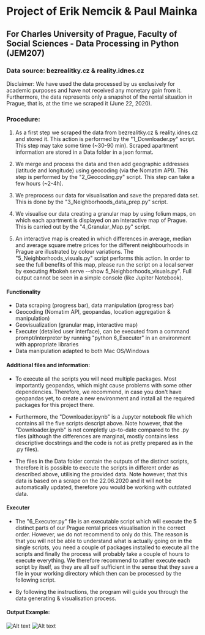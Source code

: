 # Project of Erik Nemcik & Paul Mainka

## For Charles University of Prague, Faculty of Social Sciences - Data Processing in Python (JEM207)

### Data source: bezrealitky.cz & reality.idnes.cz 
Disclaimer: We have used the data processed by us exclusively for academic purposes and have  not received any monetary gain from it. Furthermore, the data represents only a snapshot of the rental situation in Prague, that is, at the time we scraped it (June 22, 2020).

### Procedure: 
1. As a first step we scraped the data from bezrealitky.cz & reality.idnes.cz and stored it. This action is performed by the "1_Downloader.py" script. This step may take some time (~30-90 min). Scraped apartment information are stored in a Data folder in a json format. 

2. We merge and process the data and then add geographic addresses (latitude and longitude) using geocoding (via the Nomatim API). This step is performed by the "2_Geocoding.py" script. This step can take a few hours (~2-4h).

3. We preprocess our data for visualisation and save the prepared data set. This is done by the "3_Neighborhoods_data_prep.py" script.

4. We visualise our data creating a granular map by using folium maps, on which each apartment is displayed on an interactive map of Prague. This is carried out by the "4_Granular_Map.py" script.

5. An interactive map is created in which differences in average, median and average square metre prices for the different neighbourhoods in Prague are illustrated by colour variations. The "5_Neighborhoods_visuals.py" script performs this action. In order to see the full benefits of this map, please run the script on a local server by executing #bokeh serve --show 5_Neighborhoods_visuals.py". Full output cannot be seen in a simple console (like Jupiter Notebook). 

#### Functionality
- Data scraping (progress bar), data manipulation (progress bar)
- Geocoding (Nomatim API, geopandas, location aggregation & manipulation)
- Geovisualization (granular map, interactive map)
- Executer (detailed user interface), can be executed from a command prompt/interpreter by running "python 6_Executer" in an environment with appropriate libraries
- Data manipulation adapted to both Mac OS/Windows 

#### Additional files and information:
- To execute all the scripts you will need multiple packages. Most importantly geopandas, which might cause problems with some other dependencies. Therefore, we recommend, in case you don't have geopandas yet, to create a new environment and install all the required packages for this project there. 

- Furthermore, the "Downloader.ipynb" is a Jupyter notebook file which contains all the five scripts descript above. Note however, that the "Downloader.ipynb" is not completly up-to-date compared to the .py files (although the differences are marginal, mostly contains less descriptive docstrings and the code is not as pretty prepared as in the .py files).

- The files in the Data folder contain the outputs of the distinct scripts, therefore it is possible to execute the scripts in different order as described above, utilising the provided data. Note however, that this data is based on a scrape on the 22.06.2020 and it will not be automatically updated, therefore you would be working with outdated data.

#### Executer

- The "6_Executer.py" file is an executable script which will execute the 5 distinct parts of our Prague rental prices visualisation in the correct order. However, we do not recommend to only do this. The reason is that you will not be able to understand what is actually going on in the single scripts, you need a couple of packages installed to execute all the scripts and finally the process will probably take a couple of hours to execute everything. We therefore recommend to rather execute each script by itself, as they are all self sufficient in the sense that they save a file in your working directory which then can be processed by the following script.

- By following the instructions, the program will guide you through the data generating & visualisation process. 

#### Output Example:

![Alt text](https://i.postimg.cc/cHqkhSJL/Screenshot-2020-06-20-at-21-51-53.png "Aggregated Interactive Map Example")
![Alt text](https://i.postimg.cc/MTyPrFcb/Screenshot-2020-06-20-at-21-53-04.png "Granular Map Example")




